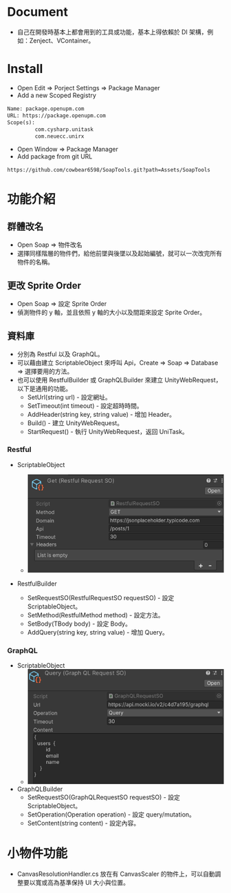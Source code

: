 # Document

- 自己在開發時基本上都會用到的工具或功能，基本上得依賴於 DI 架構，例如：Zenject、VContainer。

# Install

- Open Edit => Porject Settings => Package Manager
- Add a new Scoped Registry

```
Name: package.openupm.com
URL: https://package.openupm.com
Scope(s): 
         com.cysharp.unitask
         com.neuecc.unirx
```

- Open Window => Package Manager
- Add package from git URL

```
https://github.com/cowbear6598/SoapTools.git?path=Assets/SoapTools
```

# 功能介紹

## 群體改名

- Open Soap => 物件改名
- 選擇同樣階層的物件們，給他前墜與後墜以及起始編號，就可以一次改完所有物件的名稱。

## 更改 Sprite Order

- Open Soap => 設定 Sprite Order
- 偵測物件的 y 軸，並且依照 y 軸的大小以及間距來設定 Sprite Order。

## 資料庫

- 分別為 Restful 以及 GraphQL。
- 可以藉由建立 ScriptableObject 來呼叫 Api，Create => Soap => Database => 選擇要用的方法。
- 也可以使用 RestfulBuilder 或 GraphQLBuilder 來建立 UnityWebRequest，以下是通用的功能。
    - SetUrl(string url) - 設定網址。
    - SetTimeout(int timeout) - 設定超時時間。
    - AddHeader(string key, string value) - 增加 Header。
    - Build() - 建立 UnityWebRequest。
    - StartRequest<TResponseData>() - 執行 UnityWebRequest，返回 UniTask<TResponseData>。

### Restful

- ScriptableObject
    - ![](https://github.com/cowbear6598/SoapTools/blob/main/Screenshots/RestfulSO.png)

- RestfulBuilder
    - SetRequestSO(RestfulRequestSO requestSO) - 設定 ScriptableObject。
    - SetMethod(RestfulMethod method) - 設定方法。
    - SetBody<TBody>(TBody body) - 設定 Body。
    - AddQuery(string key, string value) - 增加 Query。

### GraphQL

- ScriptableObject
    - ![](https://github.com/cowbear6598/SoapTools/blob/main/Screenshots/GraphQLSO.png)
- GraphQLBuilder
    - SetRequestSO(GraphQLRequestSO requestSO) - 設定 ScriptableObject。
    - SetOperation(Operation operation) - 設定 query/mutation。
    - SetContent(string content) - 設定內容。

# 小物件功能

- CanvasResolutionHandler.cs 放在有 CanvasScaler 的物件上，可以自動調整要以寬或高為基準保持 UI 大小與位置。

